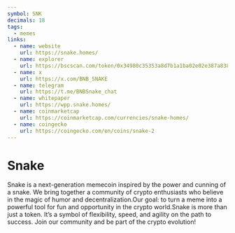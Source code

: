 ```yaml
---
symbol: SNK
decimals: 18
tags:
  - memes
links:
  - name: website
    url: https://snake.homes/
  - name: explorer
    url: https://bscscan.com/token/0x34980c35353a8d7b1a1ba02e02e387a8383e004a
  - name: x
    url: https://x.com/BNB_SNAKE
  - name: telegram
    url: https://t.me/BNBSnake_chat
  - name: whitepaper
    url: https://wpp.snake.homes/
  - name: coinmarketcap
    url: https://coinmarketcap.com/currencies/snake-homes/
  - name: coingecko
    url: https://coingecko.com/en/coins/snake-2
---
```


# Snake

Snake is a next-generation memecoin inspired by the power and cunning of a snake. We bring together a community of crypto enthusiasts who believe in the magic of humor and decentralization.Our goal: to turn a meme into a powerful tool for fun and opportunity in the crypto world.Snake is more than just a token. It’s a symbol of flexibility, speed, and agility on the path to success. Join our community and be part of the crypto evolution!
